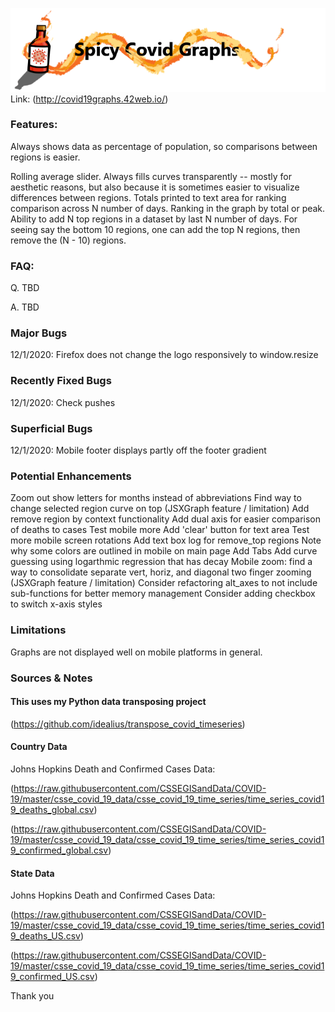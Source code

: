 ![Logo](/img/Spicy_Covid_Graphs_Logo.png)
Link: (http://covid19graphs.42web.io/)


### Features:
Always shows data as percentage of population, so comparisons between regions is easier.

Rolling average slider.
Always fills curves transparently -- mostly for aesthetic reasons, but also because it is sometimes easier to visualize differences between regions.
Totals printed to text area for ranking comparison across N number of days.
Ranking in the graph by total or peak.
Ability to add N top regions in a dataset by last N number of days. For seeing say the bottom 10 regions, one can add the top N regions, then remove the (N - 10) regions.

### FAQ:
Q. TBD 

A. TBD

### Major Bugs
12/1/2020: Firefox does not change the logo responsively to window.resize

### Recently Fixed Bugs
12/1/2020: Check pushes

### Superficial Bugs
12/1/2020: Mobile footer displays partly off the footer gradient

### Potential Enhancements
Zoom out show letters for months instead of abbreviations
Find way to change selected region curve on top (JSXGraph feature / limitation)
Add remove region by context functionality
Add dual axis for easier comparison of deaths to cases
Test mobile more
Add 'clear' button for text area
Test more mobile screen rotations
Add text box log for remove_top regions
Note why some colors are outlined in mobile on main page
Add Tabs
Add curve guessing using logarthmic regression that has decay
Mobile zoom: find a way to consolidate separate vert, horiz, and diagonal two finger zooming (JSXGraph feature / limitation)
Consider refactoring alt_axes to not include sub-functions for better memory management
Consider adding checkbox to switch x-axis styles

### Limitations
Graphs are not displayed well on mobile platforms in general.

### Sources & Notes

#### This uses my Python data transposing project

(https://github.com/idealius/transpose_covid_timeseries)

#### Country Data

Johns Hopkins Death and Confirmed Cases Data:

(https://raw.githubusercontent.com/CSSEGISandData/COVID-19/master/csse_covid_19_data/csse_covid_19_time_series/time_series_covid19_deaths_global.csv) 

(https://raw.githubusercontent.com/CSSEGISandData/COVID-19/master/csse_covid_19_data/csse_covid_19_time_series/time_series_covid19_confirmed_global.csv) 

#### State Data

Johns Hopkins Death and Confirmed Cases Data:

(https://raw.githubusercontent.com/CSSEGISandData/COVID-19/master/csse_covid_19_data/csse_covid_19_time_series/time_series_covid19_deaths_US.csv) 

(https://raw.githubusercontent.com/CSSEGISandData/COVID-19/master/csse_covid_19_data/csse_covid_19_time_series/time_series_covid19_confirmed_US.csv) 


Thank you